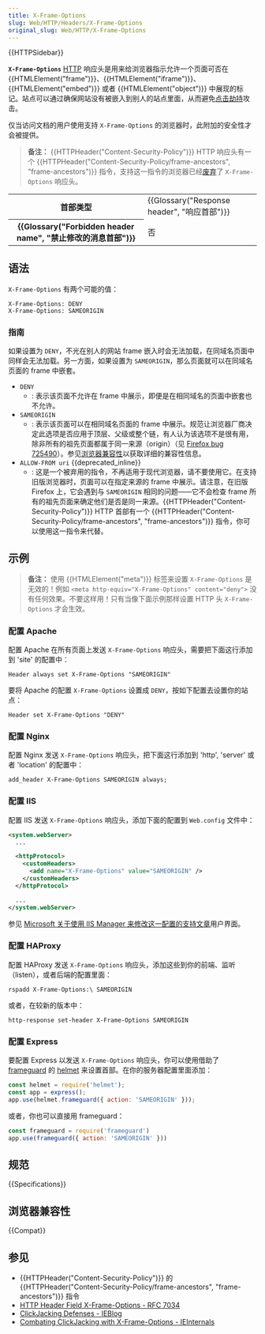 ```yaml
---
title: X-Frame-Options
slug: Web/HTTP/Headers/X-Frame-Options
original_slug: Web/HTTP/X-Frame-Options
---
```


{{HTTPSidebar}}

**`X-Frame-Options`** [HTTP](/zh-CN/docs/Web/HTTP) 响应头是用来给浏览器指示允许一个页面可否在 {{HTMLElement("frame")}}、{{HTMLElement("iframe")}}、{{HTMLElement("embed")}} 或者 {{HTMLElement("object")}} 中展现的标记。站点可以通过确保网站没有被嵌入到别人的站点里面，从而避免[点击劫持](/zh-CN/docs/Web/Security/Types_of_attacks#click-jacking)攻击。

仅当访问文档的用户使用支持 `X-Frame-Options` 的浏览器时，此附加的安全性才会被提供。

> **备注：** {{HTTPHeader("Content-Security-Policy")}} HTTP 响应头有一个 {{HTTPHeader("Content-Security-Policy/frame-ancestors", "frame-ancestors")}} 指令，支持这一指令的浏览器已经[废弃](https://www.w3.org/TR/CSP2/#frame-ancestors-and-frame-options)了 `X-Frame-Options` 响应头。

<table class="properties">
  <tbody>
    <tr>
      <th scope="row">首部类型</th>
      <td>{{Glossary("Response header", "响应首部")}}</td>
    </tr>
    <tr>
      <th scope="row">{{Glossary("Forbidden header name", "禁止修改的消息首部")}}</th>
      <td>否</td>
    </tr>
  </tbody>
</table>

## 语法

`X-Frame-Options` 有两个可能的值：

```
X-Frame-Options: DENY
X-Frame-Options: SAMEORIGIN
```

### 指南

如果设置为 `DENY`，不光在别人的网站 frame 嵌入时会无法加载，在同域名页面中同样会无法加载。另一方面，如果设置为 `SAMEORIGIN`，那么页面就可以在同域名页面的 frame 中嵌套。

- `DENY`
  - : 表示该页面不允许在 frame 中展示，即便是在相同域名的页面中嵌套也不允许。
- `SAMEORIGIN`
  - : 表示该页面可以在相同域名页面的 frame 中展示。规范让浏览器厂商决定此选项是否应用于顶层、父级或整个链，有人认为该选项不是很有用，除非所有的祖先页面都属于同一来源（origin）（见 [Firefox bug 725490](https://bugzil.la/725490)）。参见[浏览器兼容性](#浏览器兼容性)以获取详细的兼容性信息。
- `ALLOW-FROM uri` {{deprecated_inline}}
  - : 这是一个被弃用的指令，不再适用于现代浏览器，请不要使用它。在支持旧版浏览器时，页面可以在指定来源的 frame 中展示。请注意，在旧版 Firefox 上，它会遇到与 `SAMEORIGIN` 相同的问题——它不会检查 frame 所有的祖先页面来确定他们是否是同一来源。{{HTTPHeader("Content-Security-Policy")}} HTTP 首部有一个 {{HTTPHeader("Content-Security-Policy/frame-ancestors", "frame-ancestors")}} 指令，你可以使用这一指令来代替。

## 示例

> **备注：** 使用 {{HTMLElement("meta")}} 标签来设置 `X-Frame-Options` 是无效的！例如 `<meta http-equiv="X-Frame-Options" content="deny">` 没有任何效果。不要这样用！只有当像下面示例那样设置 HTTP 头 `X-Frame-Options` 才会生效。

### 配置 Apache

配置 Apache 在所有页面上发送 `X-Frame-Options` 响应头，需要把下面这行添加到 'site' 的配置中：

```
Header always set X-Frame-Options "SAMEORIGIN"
```

要将 Apache 的配置 `X-Frame-Options` 设置成 `DENY`，按如下配置去设置你的站点：

```
Header set X-Frame-Options "DENY"
```

### 配置 Nginx

配置 Nginx 发送 `X-Frame-Options` 响应头，把下面这行添加到 'http', 'server' 或者 'location' 的配置中：

```
add_header X-Frame-Options SAMEORIGIN always;
```

### 配置 IIS

配置 IIS 发送 `X-Frame-Options` 响应头，添加下面的配置到 `Web.config` 文件中：

```xml
<system.webServer>
  ...

  <httpProtocol>
    <customHeaders>
      <add name="X-Frame-Options" value="SAMEORIGIN" />
    </customHeaders>
  </httpProtocol>

  ...
</system.webServer>
```

参见 [Microsoft 关于使用 IIS Manager 来修改这一配置的支持文章](https://support.microsoft.com/zh-cn/office/mitigating-framesniffing-with-the-x-frame-options-header-1911411b-b51e-49fd-9441-e8301dcdcd79)用户界面。

### 配置 HAProxy

配置 HAProxy 发送 `X-Frame-Options` 响应头，添加这些到你的前端、监听（listen），或者后端的配置里面：

```
rspadd X-Frame-Options:\ SAMEORIGIN
```

或者，在较新的版本中：

```
http-response set-header X-Frame-Options SAMEORIGIN
```

### 配置 Express

要配置 Express 以发送 `X-Frame-Options` 响应头，你可以使用借助了 [frameguard](https://helmetjs.github.io/docs/frameguard/) 的 [helmet](https://helmetjs.github.io/) 来设置首部。在你的服务器配置里面添加：

```js
const helmet = require('helmet');
const app = express();
app.use(helmet.frameguard({ action: 'SAMEORIGIN' }));
```

或者，你也可以直接用 frameguard：

```js
const frameguard = require('frameguard')
app.use(frameguard({ action: 'SAMEORIGIN' }))
```

## 规范

{{Specifications}}

## 浏览器兼容性

{{Compat}}

## 参见

- {{HTTPHeader("Content-Security-Policy")}} 的 {{HTTPHeader("Content-Security-Policy/frame-ancestors", "frame-ancestors")}} 指令
- [HTTP Header Field X-Frame-Options - RFC 7034](https://datatracker.ietf.org/doc/html/rfc7034)
- [ClickJacking Defenses - IEBlog](https://docs.microsoft.com/archive/blogs/ie/ie8-security-part-vii-clickjacking-defenses)
- [Combating ClickJacking with X-Frame-Options - IEInternals](https://docs.microsoft.com/archive/blogs/ieinternals/combating-clickjacking-with-x-frame-options)
